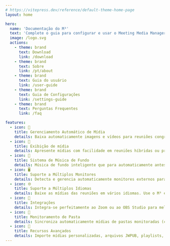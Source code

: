 ```yaml
---
# https://vitepress.dev/reference/default-theme-home-page
layout: home

hero:
  name: 'Documentação do M³'
  text: 'Complete o guia para configurar e usar o Meeting Media Manager'
  image: /logo.svg
  actions:
    - theme: brand
      text: Download
      link: /download
    - theme: brand
      text: Sobre
      link: /pt/about
    - theme: brand
      text: Guia do usuário
      link: /user-guide
    - theme: brand
      text: Guia de Configurações
      link: /settings-guide
    - theme: brand
      text: Perguntas Frequentes
      link: /faq

features:
  - icon: 🚀
    title: Gerenciamento Automático de Mídia
    details: Baixa automaticamente imagens e vídeos para reuniões congregacionais em qualquer idioma disponível no site oficial das Testemunhas de Jeová.
  - icon: 🎦
    title: Exibição de mídia
    details: Apresente mídias com facilidade em reuniões híbridas ou presenciais, utilizando controles avançados, recursos de zoom e movimentação e opções de temporização personalizadas.
  - icon: 🎵
    title: Sistema de Música de Fundo
    details: Música de fundo inteligente que para automaticamente antes do início das reuniões e pode ser reiniciada com um clique após o término.
  - icon: 🖥️
    title: Suporte a Múltiplos Monitores
    details: Detecta e gerencia automaticamente monitores externos para apresentações de mídia e compartilhamento de sites sem interrupções.
  - icon: 🌐
    title: Suporte a Múltiplos Idiomas
    details: Baixe as mídias das reuniões em vários idiomas. Use o M³ em seu idioma ou em vários disponíveis.
  - icon: 🧩
    title: Integrações
    details: Integra-se perfeitamente ao Zoom ou ao OBS Studio para melhor gerenciamento e reprodução de mídia durante as reuniões.
  - icon: 📁
    title: Monitoramento de Pasta
    details: Sincroniza automaticamente mídias de pastas monitoradas (como Dropbox ou OneDrive) e exporta mídias para pastas.
  - icon: 🎯
    title: Recursos Avançados
    details: Importe mídias personalizadas, arquivos JWPUB, playlists, gravações da Bíblia em áudio e gerencie múltiplas congregações.
---
```

